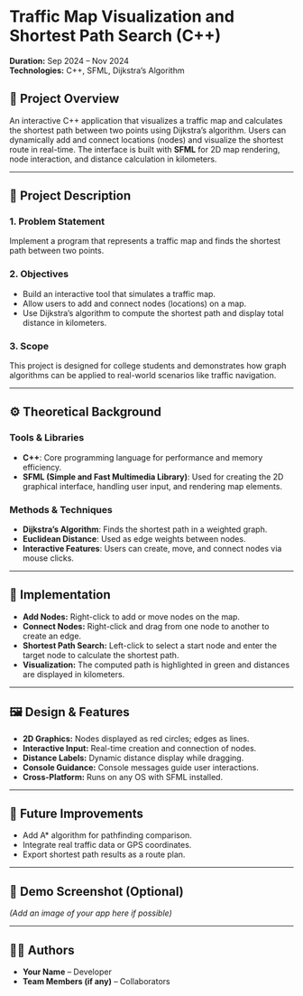 # Traffic Map Visualization and Shortest Path Search (C++)

**Duration:** Sep 2024 – Nov 2024  
**Technologies:** C++, SFML, Dijkstra’s Algorithm

## 📌 Project Overview
An interactive C++ application that visualizes a traffic map and calculates the shortest path between two points using Dijkstra’s algorithm. Users can dynamically add and connect locations (nodes) and visualize the shortest route in real-time. The interface is built with **SFML** for 2D map rendering, node interaction, and distance calculation in kilometers.

---

## 🧠 Project Description

### 1. Problem Statement
Implement a program that represents a traffic map and finds the shortest path between two points.

### 2. Objectives
- Build an interactive tool that simulates a traffic map.
- Allow users to add and connect nodes (locations) on a map.
- Use Dijkstra’s algorithm to compute the shortest path and display total distance in kilometers.

### 3. Scope
This project is designed for college students and demonstrates how graph algorithms can be applied to real-world scenarios like traffic navigation.

---

## ⚙️ Theoretical Background

### Tools & Libraries
- **C++**: Core programming language for performance and memory efficiency.
- **SFML (Simple and Fast Multimedia Library)**: Used for creating the 2D graphical interface, handling user input, and rendering map elements.

### Methods & Techniques
- **Dijkstra’s Algorithm**: Finds the shortest path in a weighted graph.
- **Euclidean Distance**: Used as edge weights between nodes.
- **Interactive Features**: Users can create, move, and connect nodes via mouse clicks.

---

## 🧮 Implementation

- **Add Nodes:** Right-click to add or move nodes on the map.
- **Connect Nodes:** Right-click and drag from one node to another to create an edge.
- **Shortest Path Search:** Left-click to select a start node and enter the target node to calculate the shortest path.
- **Visualization:** The computed path is highlighted in green and distances are displayed in kilometers.

---

## 🖼️ Design & Features

- **2D Graphics:** Nodes displayed as red circles; edges as lines.
- **Interactive Input:** Real-time creation and connection of nodes.
- **Distance Labels:** Dynamic distance display while dragging.
- **Console Guidance:** Console messages guide user interactions.
- **Cross-Platform:** Runs on any OS with SFML installed.

---

## 🚀 Future Improvements
- Add A* algorithm for pathfinding comparison.
- Integrate real traffic data or GPS coordinates.
- Export shortest path results as a route plan.

---

## 📸 Demo Screenshot (Optional)
*(Add an image of your app here if possible)*

---

## 🧑‍💻 Authors
- **Your Name** – Developer  
- **Team Members (if any)** – Collaborators
